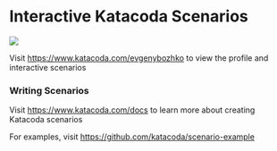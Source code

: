 # Interactive Katacoda Scenarios

[![](http://shields.katacoda.com/katacoda/evgenybozhko/count.svg)](https://www.katacoda.com/evgenybozhko "Get your profile on Katacoda.com")

Visit https://www.katacoda.com/evgenybozhko to view the profile and interactive scenarios

### Writing Scenarios
Visit https://www.katacoda.com/docs to learn more about creating Katacoda scenarios

For examples, visit https://github.com/katacoda/scenario-example

